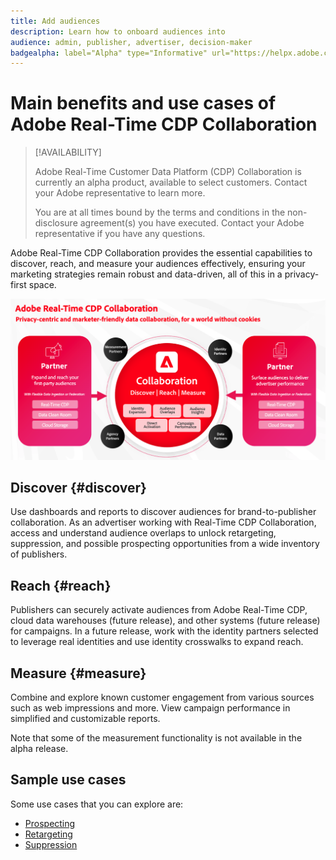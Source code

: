 ```yaml
---
title: Add audiences
description: Learn how to onboard audiences into 
audience: admin, publisher, advertiser, decision-maker
badgealpha: label="Alpha" type="Informative" url="https://helpx.adobe.com/legal/product-descriptions/real-time-customer-data-platform-b2b-edition-prime-and-ultimate-packages.html newtab=true"
---
```


# Main benefits and use cases of Adobe Real-Time CDP Collaboration

>[!AVAILABILITY]
>
>Adobe Real-Time Customer Data Platform (CDP) Collaboration is currently an alpha product, available to select customers. Contact your Adobe representative to learn more.
>
>You are at all times bound by the terms and conditions in the non-disclosure agreement(s) you have executed. Contact your Adobe representative if you have any questions.

Adobe Real-Time CDP Collaboration provides the essential capabilities to discover, reach, and measure your audiences effectively, ensuring your marketing strategies remain robust and data-driven, all of this in a privacy-first space.

<!--* [Campaign measurement](/help/guide/use-cases/campaign-measurement.md)-->

![Benefits and use cases of Real-Time CDP Collaboration](/help/assets/benefits-use-cases/benefits-use-cases.png)

## Discover {#discover}

Use dashboards and reports to discover audiences for brand-to-publisher collaboration.
As an advertiser working with Real-Time CDP Collaboration, access and understand audience overlaps to unlock retargeting, suppression, and possible prospecting opportunities from a wide inventory of publishers.

## Reach {#reach}

Publishers can securely activate audiences from Adobe Real-Time CDP, cloud data warehouses (future release), and other systems (future release) for campaigns.
In a future release, work with the identity partners selected to leverage real identities and use identity crosswalks to expand reach.

## Measure {#measure}

Combine and explore known customer engagement from various sources such as web impressions and more.
View campaign performance in simplified and customizable reports.

Note that some of the measurement functionality is not available in the alpha release.

## Sample use cases

Some use cases that you can explore are:

* [Prospecting](/help/guide/use-cases/prospecting.md)
* [Retargeting](/help/guide/use-cases/retargeting.md)
* [Suppression](/help/guide/use-cases/suppression.md)